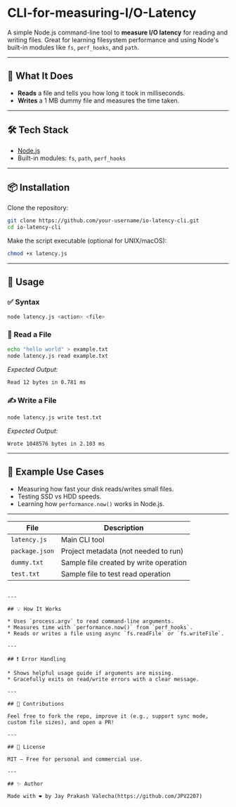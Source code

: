 # CLI-for-measuring-I/O-Latency

A simple Node.js command-line tool to **measure I/O latency** for reading and writing files. Great for learning filesystem performance and using Node's built-in modules like `fs`, `perf_hooks`, and `path`.

---

## 🧠 What It Does

- **Reads** a file and tells you how long it took in milliseconds.
- **Writes** a 1 MB dummy file and measures the time taken.

---

## 🛠️ Tech Stack

- [Node.js](https://nodejs.org/)
- Built-in modules: `fs`, `path`, `perf_hooks`

---

## 📦 Installation

Clone the repository:

```bash
git clone https://github.com/your-username/io-latency-cli.git
cd io-latency-cli
````

Make the script executable (optional for UNIX/macOS):

```bash
chmod +x latency.js
```

---

## 🚀 Usage

### ✅ Syntax

```bash
node latency.js <action> <file>
```

### 📖 Read a File

```bash
echo "hello world" > example.txt
node latency.js read example.txt
```

*Expected Output:*

```
Read 12 bytes in 0.781 ms
```

### ✍️ Write a File

```bash
node latency.js write test.txt
```

*Expected Output:*

```
Wrote 1048576 bytes in 2.103 ms
```

---

## 🧪 Example Use Cases

* Measuring how fast your disk reads/writes small files.
* Testing SSD vs HDD speeds.
* Learning how `performance.now()` works in Node.js.

---

| File           | Description                            |
| -------------- | -------------------------------------- |
| `latency.js`   | Main CLI tool                          |
| `package.json` | Project metadata (not needed to run)   |
| `dummy.txt`    | Sample file created by write operation |
| `test.txt`     | Sample file to test read operation     |

```

---

## 💡 How It Works

* Uses `process.argv` to read command-line arguments.
* Measures time with `performance.now()` from `perf_hooks`.
* Reads or writes a file using async `fs.readFile` or `fs.writeFile`.

---

## ❗ Error Handling

* Shows helpful usage guide if arguments are missing.
* Gracefully exits on read/write errors with a clear message.

---

## 🙌 Contributions

Feel free to fork the repo, improve it (e.g., support sync mode, custom file sizes), and open a PR!

---

## 📄 License

MIT – Free for personal and commercial use.

---

## ✨ Author

Made with ❤️ by Jay Prakash Valecha(https://github.com/JPV2207)
